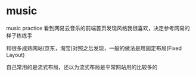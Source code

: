 # music
music practice
看到网易云音乐的前端首页发现风格我很喜欢，决定参考网易的样子练练手

和很多成熟网站(京东，淘宝)对照之后发现，一般的做法是用固定布局(Fixed Layout)

自己常用的是流式布局，还以为流式布局是平常网站用的比较多的
